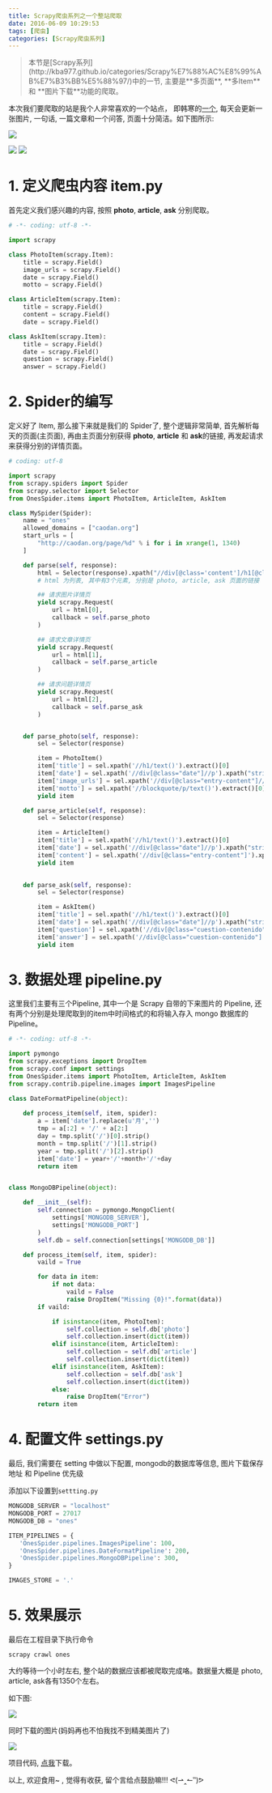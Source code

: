 ```yaml
---
title: Scrapy爬虫系列之一个整站爬取
date: 2016-06-09 10:29:53
tags: [爬虫]
categories: [Scrapy爬虫系列]
---
```


<blockquote class="blockquote-center">
本节是[Scrapy系列](http://kba977.github.io/categories/Scrapy%E7%88%AC%E8%99%AB%E7%B3%BB%E5%88%97/)中的一节, 主要是**多页面**, **多Item**和 **图片下载**功能的爬取。
</blockquote>


本次我们要爬取的站是我个人非常喜欢的一个站点， 即韩寒的[一个](http://caodan.org), 每天会更新一张图片, 一句话, 一篇文章和一个问答, 页面十分简洁。如下图所示:

![](https://ws2.sinaimg.cn/large/006tNc79gy1fvo6x51ig6j30t40qigy9.jpg)

<!-- more -->

![](https://ws4.sinaimg.cn/large/006tNc79gy1fvo6x6hk3ij30ts0ik44v.jpg)
![](https://ws2.sinaimg.cn/large/006tNc79gy1fvo6x79cyfj30tg0hw447.jpg)

# 1. 定义爬虫内容 item.py
首先定义我们感兴趣的内容, 按照 **photo**, **article**, **ask** 分别爬取。

``` python
# -*- coding: utf-8 -*-

import scrapy

class PhotoItem(scrapy.Item):
    title = scrapy.Field()
    image_urls = scrapy.Field()
    date = scrapy.Field()
    motto = scrapy.Field()

class ArticleItem(scrapy.Item):
    title = scrapy.Field()
    content = scrapy.Field()
    date = scrapy.Field()

class AskItem(scrapy.Item):
    title = scrapy.Field()
    date = scrapy.Field()
    question = scrapy.Field()
    answer = scrapy.Field()
```

# 2. Spider的编写
定义好了 Item, 那么接下来就是我们的 Spider了, 整个逻辑非常简单, 首先解析每天的页面(主页面), 再由主页面分别获得 **photo**, **article** 和 **ask**的链接, 再发起请求来获得分别的详情页面。

``` python
# coding: utf-8

import scrapy
from scrapy.spiders import Spider
from scrapy.selector import Selector
from OnesSpider.items import PhotoItem, ArticleItem, AskItem

class MySpider(Spider):
    name = "ones"
    allowed_domains = ["caodan.org"]
    start_urls = [
        "http://caodan.org/page/%d" % i for i in xrange(1, 1340)
    ]

    def parse(self, response):
        html = Selector(response).xpath("//div[@class='content']/h1[@class='entry-title']/a/@href").extract()
        # html 为列表, 其中有3个元素, 分别是 photo, article, ask 页面的链接

        ## 请求图片详情页
        yield scrapy.Request(
            url = html[0],
            callback = self.parse_photo
        )

        ## 请求文章详情页
        yield scrapy.Request(
            url = html[1],
            callback = self.parse_article
        )

        ## 请求问题详情页
        yield scrapy.Request(
            url = html[2],
            callback = self.parse_ask
        )


    def parse_photo(self, response):
        sel = Selector(response)

        item = PhotoItem()
        item['title'] = sel.xpath('//h1/text()').extract()[0]
        item['date'] = sel.xpath('//div[@class="date"]//p').xpath("string(.)").extract()[0]
        item['image_urls'] = sel.xpath('//div[@class="entry-content"]//img/@src').extract()
        item['motto'] = sel.xpath('//blockquote/p/text()').extract()[0]
        yield item

    def parse_article(self, response):
        sel = Selector(response)

        item = ArticleItem()
        item['title'] = sel.xpath('//h1/text()').extract()[0]
        item['date'] = sel.xpath('//div[@class="date"]//p').xpath("string(.)").extract()[0]
        item['content'] = sel.xpath('//div[@class="entry-content"]').xpath("string(.)").extract()[0]
        yield item
        

    def parse_ask(self, response):
        sel = Selector(response)

        item = AskItem()
        item['title'] = sel.xpath('//h1/text()').extract()[0]
        item['date'] = sel.xpath('//div[@class="date"]//p').xpath("string(.)").extract()[0]
        item['question'] = sel.xpath('//div[@class="cuestion-contenido"]/text()').extract()[0]
        item['answer'] = sel.xpath('//div[@class="cuestion-contenido"]')[1].xpath("string(.)").extract()[0]
        yield item
```

# 3. 数据处理 pipeline.py
这里我们主要有三个Pipeline, 其中一个是 Scrapy 自带的下来图片的 Pipeline, 还有两个分别是处理爬取到的item中时间格式的和将输入存入 mongo 数据库的 Pipeline。

``` python
# -*- coding: utf-8 -*-

import pymongo
from scrapy.exceptions import DropItem
from scrapy.conf import settings
from OnesSpider.items import PhotoItem, ArticleItem, AskItem
from scrapy.contrib.pipeline.images import ImagesPipeline

class DateFormatPipeline(object):
        
    def process_item(self, item, spider):
        a = item['date'].replace(u'月','')
        tmp = a[:2] + '/' + a[2:]
        day = tmp.split('/')[0].strip()
        month = tmp.split('/')[1].strip()
        year = tmp.split('/')[2].strip()
        item['date'] = year+'/'+month+'/'+day
        return item


class MongoDBPipeline(object):

    def __init__(self):
        self.connection = pymongo.MongoClient(
            settings['MONGODB_SERVER'],
            settings['MONGODB_PORT']
        )
        self.db = self.connection[settings['MONGODB_DB']]

    def process_item(self, item, spider):
        vaild = True

        for data in item:
            if not data:
                vaild = False
                raise DropItem("Missing {0}!".format(data))
        if vaild:

            if isinstance(item, PhotoItem):
                self.collection = self.db['photo']
                self.collection.insert(dict(item))
            elif isinstance(item, ArticleItem):
                self.collection = self.db['article']
                self.collection.insert(dict(item))
            elif isinstance(item, AskItem):
                self.collection = self.db['ask']
                self.collection.insert(dict(item))
            else:
                raise DropItem("Error")
        return item
```

# 4. 配置文件 settings.py
最后, 我们需要在 setting 中做以下配置, mongodb的数据库等信息, 图片下载保存地址 和 Pipeline 优先级

添加以下设置到`settting.py`

``` python
MONGODB_SERVER = "localhost"
MONGODB_PORT = 27017
MONGODB_DB = "ones"

ITEM_PIPELINES = {
   'OnesSpider.pipelines.ImagesPipeline': 100,
   'OnesSpider.pipelines.DateFormatPipeline': 200,
   'OnesSpider.pipelines.MongoDBPipeline': 300,
}

IMAGES_STORE = '.'
```

# 5. 效果展示
最后在工程目录下执行命令

    scrapy crawl ones

大约等待一个小时左右, 整个站的数据应该都被爬取完成咯。数据量大概是 photo, article, ask各有1350个左右。

如下图:

![](https://ws4.sinaimg.cn/large/006tNc79gy1fvo6x8a94mj31am0uqk21.jpg)

同时下载的图片(妈妈再也不怕我找不到精美图片了)

![](https://ws3.sinaimg.cn/large/006tNc79gy1fvo6xas5rdj31he11chdt.jpg)

项目代码, [点我](https://github.com/kba977/Scrapy_Projects)下载。

以上, 欢迎食用~ , 觉得有收获, 留个言给点鼓励嘛!!! ᕙ(⇀‸↼‵‵)ᕗ


